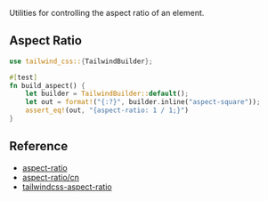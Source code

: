 Utilities for controlling the aspect ratio of an element.

## Aspect Ratio

```rust
use tailwind_css::{TailwindBuilder};

#[test]
fn build_aspect() {
    let builder = TailwindBuilder::default();
    let out = format!("{:?}", builder.inline("aspect-square"));
    assert_eq!(out, "{aspect-ratio: 1 / 1;}")
}
```

## Reference

- [aspect-ratio](https://tailwindcss.com/docs/aspect-ratio)
- [aspect-ratio/cn](https://tailwindcss.cn/docs/aspect-ratio)
- [tailwindcss-aspect-ratio](https://github.com/tailwindlabs/tailwindcss-aspect-ratio)
